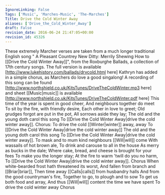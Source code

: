 ```yaml
---
IgnoreLinking: False
Tags: ['Music', 'Marches-Music', 'The-Marches']
Title: Drive the Cold Winter Away
aliases: ['Drive_the_Cold_Winter_Away']
draft: False
revision_date: 2016-06-24 21:47:05+00:00
revision_id: 45326
---
```


These extremely Marcher verses are taken from a much longer traditional English song " A Pleasant Countrey New Ditty: Merrily Shewing How to [[Drive the Cold Winter Away]]", from the Roxburghe Ballads,  a collection of 17th century songs. The full version is available [http://www.lukehistory.com/ballads/drvcold.html here]  Kathryn has added in a simple chorus, as Marchers do love a good singalong!
A recording of this song can be found [http://www.northshield.co.uk/KitsTunes/DriveTheColdWinter.mp3 here] and sheet [[Music|music]] is available [http://www.northshield.co.uk/KitsTunes/DriveTheColdWinter.pdf here]
This time of the year is spent in good cheer,
And neighbours together do meet 
To sit by the fire, with friendly desire, 
Each other in love to greet; 
Old grudges forgot are put in the pot, 
All sorrows aside they lay; 
The old and the young doth carol this song 
To [[Drive the Cold Winter Away|drive the cold winter away]].
Chorus: 
To drive the cold [[Winter|winter]] away, away 
To [[Drive the Cold Winter Away|drive the cold winter away]] 
The old and the young doth carol this song 
To [[Drive the Cold Winter Away|drive the cold winter away]].
To mask and to mum kind neighbours [[Will|will]] come 
With wassails of hot brown ale, 
To drink and carouse to all in the house 
As merry as bucks in the dale; 
Where cake, bread, and cheese is brought for your fees 
To make you the longer stay; 
At the fire to warm 'twill do you no harm, 
To [[Drive the Cold Winter Away|drive the cold winter away]].
Chorus
When white-bearded frost hath threatened its worst, 
And fallen from branch and [[Briar|briar]], 
Then time away [[Calls|calls]] from husbandry halls 
And from the good countryman's fire, 
Together to go, to plough and to sow 
To get us both food and array, 
And thus [[Will|will]] content the time we have spent 
To drive the cold winter away
Chorus